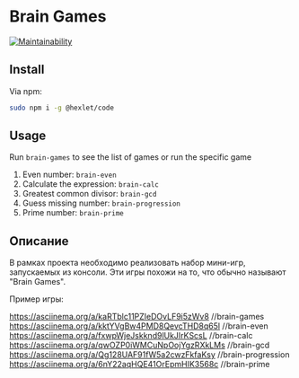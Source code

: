 Brain Games
===========

[![Maintainability](https://api.codeclimate.com/v1/badges/992d2016a807d365585a/maintainability)](https://codeclimate.com/github/DavidDuch0vny/fullstack-javascript-project-44/maintainability)

Install
-------

Via npm:

```bash
sudo npm i -g @hexlet/code
```

Usage
-----

Run `brain-games` to see the list of games or run the specific game

1. Even number: `brain-even`
1. Calculate the expression: `brain-calc`
1. Greatest common divisor: `brain-gcd`
1. Guess missing number: `brain-progression`
1. Prime number: `brain-prime`

## Описание

В рамках проекта необходимо реализовать набор мини-игр, запускаемых из консоли. Эти игры похожи на то, что обычно называют "Brain Games".

Пример игры:

https://asciinema.org/a/kaRTblc11PZIeDOvLF9i5zWv8 //brain-games
https://asciinema.org/a/kktYVgBw4PMD8QevcTHD8q65l //brain-even
https://asciinema.org/a/fxwpWjeJskknd9lUkJIrKScsL //brain-calc
https://asciinema.org/a/qwOZP0iWMCuNpOojYgzRXkLMs //brain-gcd
https://asciinema.org/a/Qg128UAF91fW5a2cwzFkfaKsy //brain-progression
https://asciinema.org/a/6nY22aqHQE41OrEpmHIK3568c //brain-prime